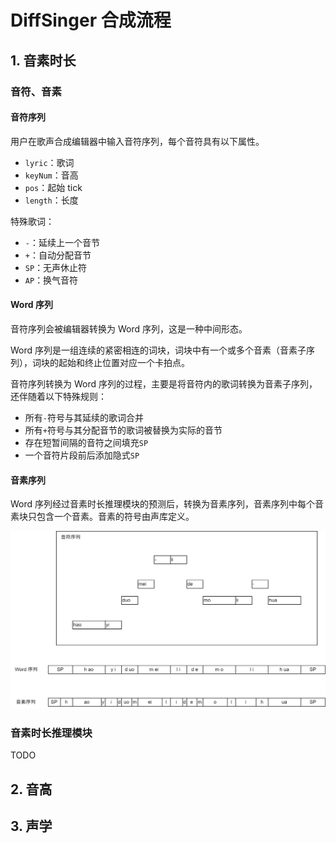 # DiffSinger 合成流程

## 1. 音素时长

### 音符、音素

#### 音符序列

用户在歌声合成编辑器中输入音符序列，每个音符具有以下属性。

- `lyric`：歌词
- `keyNum`：音高
- `pos`：起始 tick
- `length`：长度

特殊歌词：
- `-`：延续上一个音节
- `+`：自动分配音节
- `SP`：无声休止符
- `AP`：换气音符

#### Word 序列

音符序列会被编辑器转换为 Word 序列，这是一种中间形态。

Word 序列是一组连续的紧密相连的词块，词块中有一个或多个音素（音素子序列），词块的起始和终止位置对应一个卡拍点。

音符序列转换为 Word 序列的过程，主要是将音符内的歌词转换为音素子序列，还伴随着以下特殊规则：
- 所有`-`符号与其延续的歌词合并
- 所有`+`符号与其分配音节的歌词被替换为实际的音节
- 存在短暂间隔的音符之间填充`SP`
- 一个音符片段前后添加隐式`SP`

#### 音素序列

Word 序列经过音素时长推理模块的预测后，转换为音素序列，音素序列中每个音素块只包含一个音素。音素的符号由声库定义。

<div style="text-align: center;">
    <img src="./images/notes-seq.png" alt="" style="max-height: 400px;" />
</div>

### 音素时长推理模块

TODO

## 2. 音高

## 3. 声学

### 